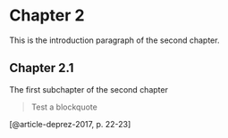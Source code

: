 # Chapter 2

This is the introduction paragraph of the second chapter.

## Chapter 2.1

The first subchapter of the second chapter

> Test a blockquote

[@article-deprez-2017, p. 22-23]